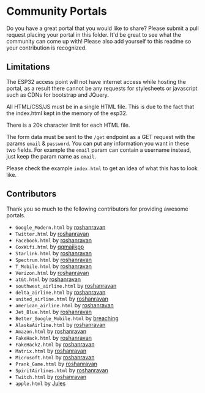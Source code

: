 # Community Portals

Do you have a great portal that you would like to share? Please submit a pull request placing your portal in this folder. It'd be great to see what the community can come up with! Please also add yourself to this readme so your contribution is recognized.

## Limitations

The ESP32 access point will not have internet access while hosting the portal, as a result there cannot be any requests for stylesheets or javascript such as CDNs for bootstrap and JQuery.

All HTML/CSS/JS must be in a single HTML file. This is due to the fact that the index.html kept in the memory of the esp32.

There is a 20k character limit for each HTML file.

The form data must be sent to the `/get` endpoint as a GET request with the params `email` & `password`. You can put any information you want in these two fields. For example the `email` param can contain a username instead, just keep the param name as `email`.

Please check the example `index.html` to get an idea of what this has to look like. 


## Contributors

Thank you so much to the following contributors for providing awesome portals. 

- `Google_Modern.html` by [roshanravan](https://github.com/roshanravan)
- `Twitter.html` by [roshanravan](https://github.com/roshanravan)
- `Facebook.html` by [roshanravan](https://github.com/roshanravan)
- `CoxWifi.html` by [qqmajikpp](https://github.com/qqmajikpp)
- `Starlink.html` by [roshanravan](https://github.com/roshanravan)
- `Spectrum.html` by [roshanravan](https://github.com/roshanravan)
- `T_Mobile.html` by [roshanravan](https://github.com/roshanravan)
- `Verizon.html` by [roshanravan](https://github.com/roshanravan)
- `at&t.html` by [roshanravan](https://github.com/roshanravan)
- `southwest_airline.html` by [roshanravan](https://github.com/roshanravan)
- `delta_airline.html` by [roshanravan](https://github.com/roshanravan)
- `united_airline.html` by [roshanravan](https://github.com/roshanravan)
- `american_airline.html` by [roshanravan](https://github.com/roshanravan)
- `Jet_Blue.html` by [roshanravan](https://github.com/roshanravan)
- `Better_Google_Mobile.html` by [breaching](https://github.com/breaching)
- `AlaskaAirline.html` by [roshanravan](https://github.com/roshanravan)
- `Amazon.html` by [roshanravan](https://github.com/roshanravan)
- `FakeHack.html` by [roshanravan](https://github.com/roshanravan)
- `FakeHack2.html` by [roshanravan](https://github.com/roshanravan)
- `Matrix.html` by [roshanravan](https://github.com/roshanravan)
- `Microsoft.html` by [roshanravan](https://github.com/roshanravan)
- `Prank_Game.html` by [roshanravan](https://github.com/roshanravan)
- `SpiritAirlines.html` by [roshanravan](https://github.com/roshanravan)
- `Twitch.html` by [roshanravan](https://github.com/roshanravan)
- `apple.html` by [Jules](https://github.com/jules0835)
